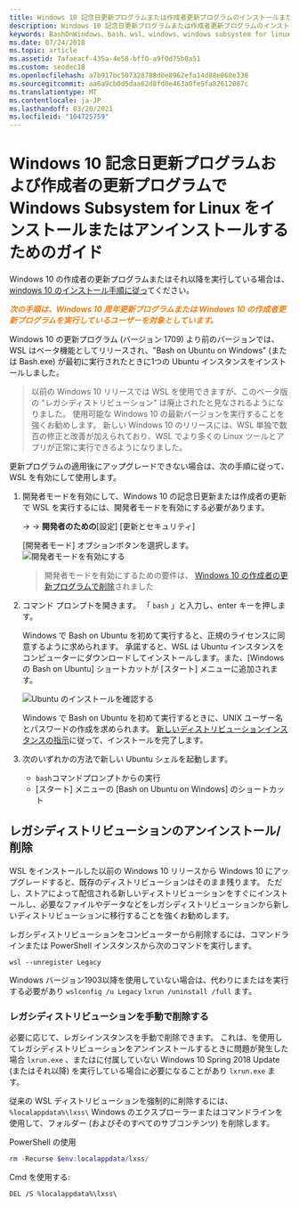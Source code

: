 ```yaml
---
title: Windows 10 記念日更新プログラムまたは作成者更新プログラムのインストールまたは削除
description: Windows 10 記念日更新プログラムまたは作成者更新プログラムのインストールとインストール解除の手順 (従来のベータディストリビューション)
keywords: BashOnWindows、bash、wsl、windows、windows subsystem for linux、windowssubsystem、ubuntu、debian、suse、windows 10、legacy、beta、install、remove、uninstall、un/install、delete、deprecated
ms.date: 07/24/2018
ms.topic: article
ms.assetid: 7afaeacf-435a-4e58-bff0-a9f0d75b8a51
ms.custom: seodec18
ms.openlocfilehash: a7b917bc507328788d0e8962efa14d88e868e338
ms.sourcegitcommit: aa6a9cb0d5daa62d8fd0e463a0fe5fa82612087c
ms.translationtype: MT
ms.contentlocale: ja-JP
ms.lasthandoff: 03/20/2021
ms.locfileid: "104725759"
---
```

# <a name="guide-to-install-or-uninstall-windows-subsystem-for-linux-on-windows-10-anniversary-update-and-creators-update"></a>Windows 10 記念日更新プログラムおよび作成者の更新プログラムで Windows Subsystem for Linux をインストールまたはアンインストールするためのガイド 

Windows 10 の作成者の更新プログラムまたはそれ以降を実行している場合は、 [windows 10 のインストール手順に従っ](install-win10.md)てください。

<strong><em><span style="color: #f28014">次の手順は、Windows 10 周年更新プログラムまたは Windows 10 の作成者更新プログラムを実行しているユーザーを対象としています。</span></em></strong>

Windows 10 の更新プログラム (バージョン 1709) より前のバージョンでは、WSL はベータ機能としてリリースされ、"Bash on Ubuntu on Windows" (または Bash.exe) が最初に実行されたときに1つの Ubuntu インスタンスをインストールしました。

> 以前の Windows 10 リリースでは WSL を使用できますが、このベータ版の "レガシディストリビューション" は廃止されたと見なされるようになりました。 使用可能な Windows 10 の最新バージョンを実行することを強くお勧めします。 新しい Windows 10 のリリースには、WSL 単独で数百の修正と改善が加えられており、WSL でより多くの Linux ツールとアプリが正常に実行できるようになりました。

更新プログラムの適用後にアップグレードできない場合は、次の手順に従って、WSL を有効にして使用します。

1. 開発者モードを有効にして、Windows 10 の記念日更新または作成者の更新で WSL を実行するには、開発者モードを有効にする必要があります。

      ->    ->  **開発者のための**[設定] [更新とセキュリティ]

    [開発者モード] オプションボタンを選択します。  
    ![開発者モードを有効にする](media/updateAndSecurity.png)

    > 開発者モードを有効にするための要件は、 [Windows 10 の作成者の更新プログラムで削除](https://blogs.msdn.microsoft.com/commandline/2017/06/08/developer-mode-no-longer-required-for-windows-subsystem-for-linux/)されました

1. コマンド プロンプトを開きます。  「 `bash` 」と入力し、enter キーを押します。

    Windows で Bash on Ubuntu を初めて実行すると、正規のライセンスに同意するように求められます。 承諾すると、WSL は Ubuntu インスタンスをコンピューターにダウンロードしてインストールします。また、[Windows の Bash on Ubuntu] ショートカットが [スタート] メニューに追加されます。

    ![Ubuntu のインストールを確認する](media/bashShellInstall.png)

    Windows で Bash on Ubuntu を初めて実行するときに、UNIX ユーザー名とパスワードの作成を求められます。 [新しいディストリビューションインスタンスの指示](initialize-distro.md)に従って、インストールを完了します。

1. 次のいずれかの方法で新しい Ubuntu シェルを起動します。
    * `bash`コマンドプロンプトからの実行
    * [スタート] メニューの [Bash on Ubuntu on Windows] のショートカット

    
## <a name="uninstallingremoving-the-legacy-distro"></a>レガシディストリビューションのアンインストール/削除
WSL をインストールした以前の Windows 10 リリースから Windows 10 にアップグレードすると、既存のディストリビューションはそのまま残ります。 ただし、ストアによって配信される新しいディストリビューションをすぐにインストールし、必要なファイルやデータなどをレガシディストリビューションから新しいディストリビューションに移行することを強くお勧めします。

レガシディストリビューションをコンピューターから削除するには、コマンドラインまたは PowerShell インスタンスから次のコマンドを実行します。

```console
wsl --unregister Legacy
```

Windows バージョン1903以降を使用していない場合は、代わりにまたはを実行する必要があり `wslconfig /u Legacy` `lxrun /uninstall /full` ます。 

### <a name="manually-deleting-the-legacy-distro"></a>レガシディストリビューションを手動で削除する
必要に応じて、レガシインスタンスを手動で削除できます。 これは、を使用してレガシディストリビューションをアンインストールするときに問題が発生した場合 `lxrun.exe` 、またはに付属していない Windows 10 Spring 2018 Update (またはそれ以降) を実行している場合に必要になることがあり `lxrun.exe` ます。

従来の WSL ディストリビューションを強制的に削除するには、 `%localappdata%\lxss\` Windows のエクスプローラーまたはコマンドラインを使用して、フォルダー (およびそのすべてのサブコンテンツ) を削除します。

PowerShell の使用
```powershell
rm -Recurse $env:localappdata/lxss/
```

Cmd を使用する:
```console
DEL /S %localappdata%\lxss\
```
